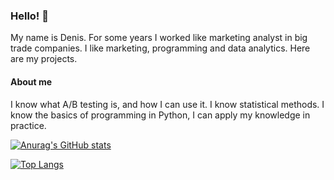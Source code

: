 ### Hello! 👋
My name is Denis.
For some years I worked like marketing analyst in big trade companies. I like marketing, programming and data analytics. Here are my projects.

#### About me
I know what A/B testing is, and how I can use it.
I know statistical methods.
I know the basics of programming in Python, I can apply my knowledge in practice.


<!--
**TalkoDenis/TalkoDenis** is a ✨ _special_ ✨ repository because its `README.md` (this file) appears on your GitHub profile.

Here are some ideas to get you started:

- 🔭 I’m currently working on ...
- 🌱 I’m currently learning ...
- 👯 I’m looking to collaborate on ...
- 🤔 I’m looking for help with ...
- 💬 Ask me about ...
- 📫 How to reach me: ...
- 😄 Pronouns: ...
- ⚡ Fun fact: ...
-->

[![Anurag's GitHub stats](https://github-readme-stats.vercel.app/api?username=TalkoDenis)](https://github.com/anuraghazra/github-readme-stats)


[![Top Langs](https://github-readme-stats.vercel.app/api/top-langs/?username=TalkoDenis)](https://github.com/anuraghazra/github-readme-stats)
